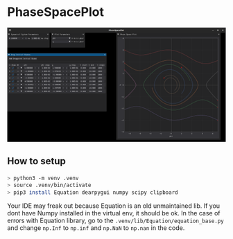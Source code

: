 # PhaseSpacePlot

![screenshot](screenshot.png)

## How to setup

```bash
> python3 -m venv .venv
> source .venv/bin/activate
> pip3 install Equation dearpygui numpy scipy clipboard
```

Your IDE may freak out because Equation is an old unmaintained lib. 
If you dont have Numpy installed in the virtual env, it should be ok.
In the case of errors with Equation library, go to the `.venv/lib/Equation/equation_base.py` and change `np.Inf` to `np.inf` and `np.NaN` to `np.nan` in the code.
